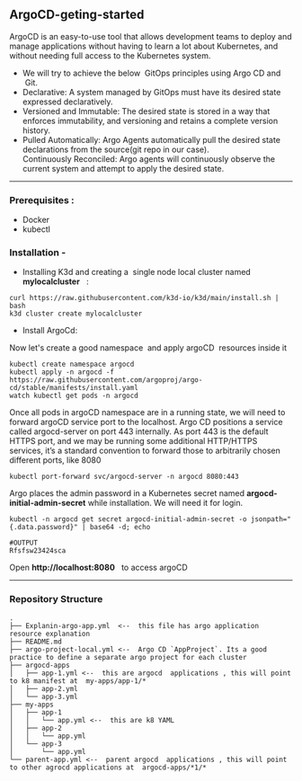 ## **ArgoCD-geting-started**

ArgoCD is an easy-to-use tool that allows development teams to deploy and manage applications without having to learn a lot about Kubernetes, and without needing full access to the Kubernetes system. 

*   We will try to achieve the below  GitOps principles using Argo CD and  Git. 
*   Declarative: A system managed by GitOps must have its desired state expressed declaratively.
*   Versioned and Immutable: The desired state is stored in a way that enforces immutability, and versioning and retains a complete version history.
*   Pulled Automatically: Argo Agents automatically pull the desired state declarations from the source(git repo in our case).  
    Continuously Reconciled: Argo agents will continuously observe the current system and attempt to apply the desired state.

---

### Prerequisites :

*   Docker
*   kubectl

### Installation -

*   Installing K3d and creating a  single node local cluster named **mylocalcluster**   :

```plaintext
curl https://raw.githubusercontent.com/k3d-io/k3d/main/install.sh | bash
k3d cluster create mylocalcluster
```

*   Install ArgoCd:

Now let's create a good namespace  and apply argoCD  resources inside it

```plaintext
kubectl create namespace argocd
kubectl apply -n argocd -f https://raw.githubusercontent.com/argoproj/argo-cd/stable/manifests/install.yaml
watch kubectl get pods -n argocd
```

Once all pods in argoCD namespace are in a running state, we will need to forward argoCD service port to the localhost. Argo CD positions a service called argocd-server on port 443 internally. As port 443 is the default HTTPS port, and we may be running some additional HTTP/HTTPS services, it’s a standard convention to forward those to arbitrarily chosen different ports, like 8080

```plaintext
kubectl port-forward svc/argocd-server -n argocd 8080:443
```

Argo places the admin password in a Kubernetes secret named **argocd-initial-admin-secret** while installation. We will need it for login.

```plaintext
kubectl -n argocd get secret argocd-initial-admin-secret -o jsonpath="{.data.password}" | base64 -d; echo
```

```plaintext
#OUTPUT
Rfsfsw23424sca
```

Open **http://localhost:8080**   to access argoCD

---

### Repository Structure

```plaintext
.
├── Explanin-argo-app.yml  <--  this file has argo application resource explanation
├── README.md
├── argo-project-local.yml <--  Argo CD `AppProject`. Its a good practice to define a separate argo project for each cluster
├── argocd-apps
│   ├── app-1.yml <--  this are argocd  applications , this will point to k8 manifest at  my-apps/app-1/*
│   ├── app-2.yml
│   └── app-3.yml
├── my-apps
│   ├── app-1
│   │   └── app.yml <--  this are k8 YAML  
│   ├── app-2
│   │   └── app.yml
│   └── app-3
│       └── app.yml
└── parent-app.yml <--  parent argocd  applications , this will point to other agrocd applications at  argocd-apps/*1/*
```